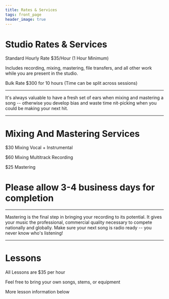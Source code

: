 ```yaml
---
title: Rates & Services
tags: front_page
header_image: true
---
```

# Studio Rates & Services

Standard Hourly Rate $35/Hour (1 Hour Minimum)

Includes recording, mixing, mastering, file transfers, and all other work while you are present in the studio.

Bulk Rate $300 for 10 hours (Time can be split across sessions)

- - -

It's always valuable to have a fresh set of ears when mixing and mastering a song -- otherwise you develop bias and waste time nit-picking when you could be making your next hit.

- - -

# Mixing And Mastering Services

$30 Mixing Vocal + Instrumental

$60 Mixing Multitrack Recording

$25 Mastering

# Please allow 3-4 business days for completion

- - -

Mastering is the final step in bringing your recording to its potential. It gives your music the professional, commercial quality necessary to compete nationally and globally. Make sure your next song is radio ready --  you never know who's listening!

- - -

# Lessons

All Lessons are $35 per hour

Feel free to bring your own songs, stems, or equipment

More lesson information below